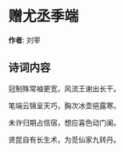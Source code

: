 # 赠尤丞季端

**作者**: 刘宰

## 诗词内容

冠制殊常袖更宽，风流王谢出长干。

笔端云锦呈天巧，胸次冰壶挹露寒。

未许归期占信宿，想应喜色动门阑。

贤昆自有长生术，为觅仙家九转丹。

